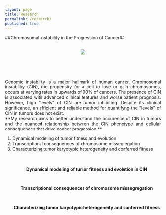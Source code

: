 ```yaml
---
layout: page
title: Research
permalink: /research/
published: true
---
```


##Chromosomal Instability in the Progression of Cancer##
<br><br>
<p style="text-align:center"><img src = "{{site.baseurl}}/nci-vol-2493-300.jpg"></p>

<br><br><br>

  <p style="text-align:justify">
  Genomic instability is a major hallmark of human cancer. Chromosomal instability (CIN), the propensity for a cell to lose or gain chromosomes, occurs at varying rates in upwards of 90% of cancers. The presence of CIN is associated with advanced clinical features and worse patient prognosis. However, high "levels" of CIN are tumor inhibiting. Despite its clinical significance, an efficient and reliable method for quantifyng the "levels" of CIN in tumors does not exist. 
<br>
**My research aims to better understand the occurence of CIN in tumors and the nuanced relationship between the CIN phenotype and cellular consequences that drive cancer progression.**
</p>
<ol>
  <li> Dynamical modeling of tumor fitness and evolution
  <li> Transcriptional consequences of chromosome missegregation
  <li> Characterizing tumor karyotypic heterogeneity and conferred fitness
<br><br><br>

<p style="text-align:center"><b>Dynamical modeling of tumor fitness and evolution in CIN</b></p>
<br>


<p style="text-align:center"><p style="text-align:center"><b>Transcriptional consequences of chromosome missegregation</b><p>
<br>

<p style="text-align:center"><b>Characterizing tumor karyotypic heterogeneity and conferred fitness</b><p>
<br>

